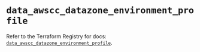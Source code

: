 # `data_awscc_datazone_environment_profile`

Refer to the Terraform Registry for docs: [`data_awscc_datazone_environment_profile`](https://registry.terraform.io/providers/hashicorp/awscc/0.70.0/docs/data-sources/datazone_environment_profile).
